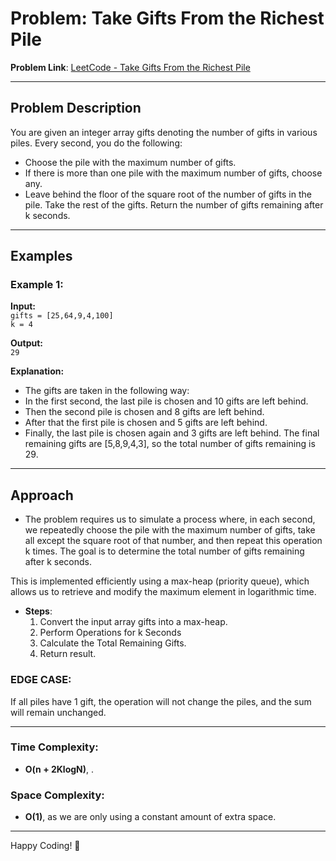 # Problem: Take Gifts From the Richest Pile
**Problem Link**: [LeetCode - Take Gifts From the Richest Pile](https://leetcode.com/problems/take-gifts-from-the-richest-pile/description/?envType=daily-question&envId=2024-12-12)

---

## Problem Description  

You are given an integer array gifts denoting the number of gifts in various piles. Every second, you do the following:

- Choose the pile with the maximum number of gifts.
- If there is more than one pile with the maximum number of gifts, choose any.
- Leave behind the floor of the square root of the number of gifts in the pile. Take the rest of the gifts.
  Return the number of gifts remaining after k seconds.
---

## Examples

### Example 1:
**Input:**  
`gifts = [25,64,9,4,100]`  
`k = 4`  

**Output:**  
`29`  

**Explanation:**  
- The gifts are taken in the following way:
- In the first second, the last pile is chosen and 10 gifts are left behind.
- Then the second pile is chosen and 8 gifts are left behind.
- After that the first pile is chosen and 5 gifts are left behind.
- Finally, the last pile is chosen again and 3 gifts are left behind.
The final remaining gifts are [5,8,9,4,3], so the total number of gifts remaining is 29.
---

## Approach  

- The problem requires us to simulate a process where, in each second, we repeatedly choose the pile with the maximum number of gifts, take all except the square root of that number, and then repeat this operation k times. The goal is to determine the total number of gifts remaining after k seconds.

This is implemented efficiently using a max-heap (priority queue), which allows us to retrieve and modify the maximum element in logarithmic time.

- **Steps**:  
  1. Convert the input array gifts into a max-heap.
  2. Perform Operations for k Seconds
  3. Calculate the Total Remaining Gifts.
  4. Return result.

### EDGE CASE: 
If all piles have 1 gift, the operation will not change the piles, and the sum will remain unchanged.

---

### Time Complexity:
- **O(n + 2KlogN)**, .

### Space Complexity:
- **O(1)**, as we are only using a constant amount of extra space.

---

Happy Coding! 🚀



